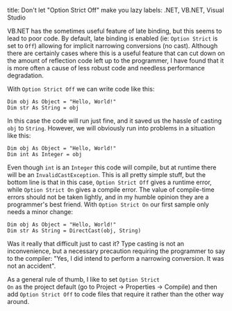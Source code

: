 title: Don't let "Option Strict Off" make you lazy
labels: .NET, VB.NET, Visual Studio

VB.NET has the sometimes useful feature of late binding, but this seems to lead to poor code.  By default, late binding is enabled (ie: <code>Option Strict</code> is set to <code>Off</code>) allowing for implicit narrowing conversions (no cast).  Although there are certainly cases where this is a useful feature that can cut down on the amount of reflection code left up to the programmer, I have found that it is more often a cause of less robust code and needless performance degradation<!--break-->.

With <code>Option Strict Off</code> we can write code like this:

```vbnet
Dim obj As Object = "Hello, World!"
Dim str As String = obj
```

In this case the code will run just fine, and it saved us the hassle of casting <code>obj</code> to <code>String</code>.  However, we will obviously run into problems in a situation like this:

```vbnet
Dim obj As Object = "Hello, World!"
Dim int As Integer = obj
```

Even though <code>int</code> is an <code>Integer</code> this code will compile, but at runtime there will be an <code>InvalidCastException</code>.  This is all pretty simple stuff, but the bottom line is that in this case, <code>Option Strict Off</code> gives a runtime error, while <code>Option Strict On</code> gives a compile error.  The value of compile-time errors should not be taken lightly, and in my humble opinion they are a programmer's best friend.  With <code>Option Strict On</code> our first sample only needs a minor change:

```vbnet
Dim obj As Object = "Hello, World!"
Dim str As String = DirectCast(obj, String)
```

Was it really that difficult just to cast it?  Type casting is not an inconvenience, but a necessary precaution requiring the programmer to say to the compiler: "Yes, I did intend to perform a narrowing conversion.  It was not an accident".

As a general rule of thumb, I like to set <code>Option Strict On</code> as the project default (go to Project -> Properties -> Compile) and then add <code>Option Strict Off</code> to code files that require it rather than the other way around.
